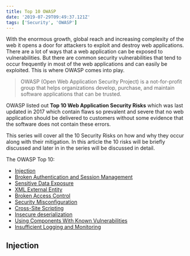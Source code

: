 ```yaml
---
title: Top 10 OWASP
date: '2019-07-29T09:49:37.121Z'
tags: ['Security', 'OWASP']
---
```


With the enormous growth, global reach and increasing complexity of the web it opens a door for attackers to exploit and destroy web applications. There are a lot of ways that a web application can be exposed to vulnerabilities. But there are common security vulnerabilities that tend to occur frequently in most of the web applications and can easily be exploited. This is where OWASP comes into play.

> OWASP (Open Web Application Security Project) is a not-for-profit group that helps organizations develop, purchase, and maintain software applications that can be trusted.

OWASP listed out **Top 10 Web Application Security Risks** which was last updated in 2017 which contain flaws so prevalent and severe that no web application should be delivered to customers without some evidence that the software does not contain these errors.

This series will cover all the 10 Security Risks on how and why they occur along with their mitigation. In this article the 10 risks will be briefly discussed and later in in the series will be discussed in detail.

The OWASP Top 10:

-   [Injection](#injection)
-   [Broken Authentication and Session Management](#broken-authentication-and-session-management)
-   [Sensitive Data Exposure](#sensitive-data-exposure)
-   [XML External Entity](#xml-external-entity)
-   [Broken Access Control](#broken-access-control)
-   [Security Misconfiguration](#security-misconfiguration)
-   [Cross-Site Scripting](#cross-site-scripting)
-   [Insecure deserialization](#insecure-deserialization)
-   [Using Components With Known Vulnerabilities](#using-components-with-known-vulnerabilities)
-   [Insufficient Logging and Monitoring](#insufficient-logging-and-monitoring)

## Injection
